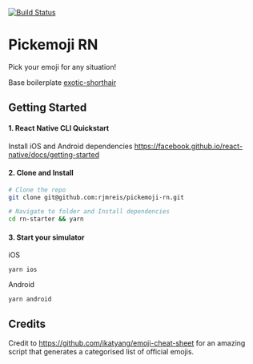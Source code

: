 [![Build Status](https://travis-ci.com/rjmreis/pickemoji-rn.svg?token=z2xQbSN8FL9n8nyaPMpD&branch=master)](https://travis-ci.com/rjmreis/pickemoji-rn)

# Pickemoji RN
Pick your emoji for any situation!

Base boilerplate [exotic-shorthair](https://github.com/rjmreis/exotic-shorthair)

## Getting Started

#### 1. React Native CLI Quickstart
Install iOS and Android dependencies
https://facebook.github.io/react-native/docs/getting-started

#### 2. Clone and Install

```bash
# Clone the repo
git clone git@github.com:rjmreis/pickemoji-rn.git

# Navigate to folder and Install dependencies
cd rn-starter && yarn
```

#### 3. Start your simulator

iOS
```
yarn ios
```

Android
```
yarn android
```

## Credits
Credit to https://github.com/ikatyang/emoji-cheat-sheet for an amazing script that generates a categorised list of official emojis.

